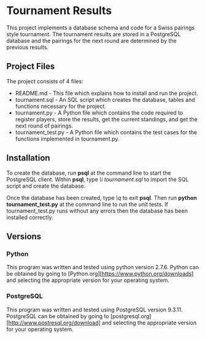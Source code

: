 
# Tournament Results

This project implements a database schema and code for a Swiss pairings
style tournament. The tournament results are stored in a PostgreSQL database
and the pairings for the next round are determined by the previous results.

## Project Files

The project consists of 4 files:
* README.md - This file which explains how to install and run the project.
* tournament.sql - An SQL script which creates the database, tables and 
functions necessary for the project.
* tournament.py - A Python file which contains the code required to register 
players, store the results, get the current standings, and get the next round 
of pairings.
* tournament_test.py - A Python file which contains the test cases for the
functions implemented in tournament.py.

## Installation

To create the database, run **psql** at the command line to start the PostgreSQL
client. Within **psql**, type _\i tournament.sql_ to import the SQL script and
create the database.

Once the database has been created, type _\q_ to exit **psql**. Then run 
**python tournament_test.py** at the command line to run the unit tests. If
tournament_test.py runs without any errors then the database has been installed
correctly.

## Versions

### Python
This program was written and tested using python version 2.7.6. Python can be 
obtained by going to [Python.org][https://www.python.org/downloads] and 
selecting the appropriate version for your operating system.

### PostgreSQL
This program was written and tested using PostgreSQL version 9.3.11. PostgreSQL
can be obtained by going to [postgresql.org][http://www.postresql.org/download]
and selecting the appropriate version for your operating system.